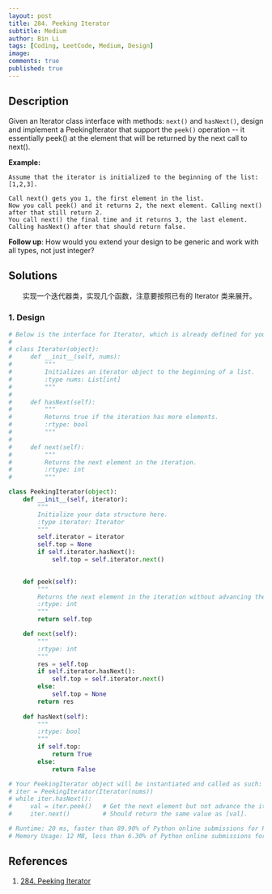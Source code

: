 ```yaml
---
layout: post
title: 284. Peeking Iterator
subtitle: Medium
author: Bin Li
tags: [Coding, LeetCode, Medium, Design]
image: 
comments: true
published: true
---
```


## Description

Given an Iterator class interface with methods: `next()` and `hasNext()`, design and implement a PeekingIterator that support the `peek()` operation -- it essentially peek() at the element that will be returned by the next call to next().

**Example:**

```
Assume that the iterator is initialized to the beginning of the list: [1,2,3].

Call next() gets you 1, the first element in the list.
Now you call peek() and it returns 2, the next element. Calling next() after that still return 2. 
You call next() the final time and it returns 3, the last element. 
Calling hasNext() after that should return false.
```

**Follow up**: How would you extend your design to be generic and work with all types, not just integer?

## Solutions
　　实现一个迭代器类，实现几个函数，注意要按照已有的 Iterator 类来展开。

### 1. Design

``` python
# Below is the interface for Iterator, which is already defined for you.
#
# class Iterator(object):
#     def __init__(self, nums):
#         """
#         Initializes an iterator object to the beginning of a list.
#         :type nums: List[int]
#         """
#
#     def hasNext(self):
#         """
#         Returns true if the iteration has more elements.
#         :rtype: bool
#         """
#
#     def next(self):
#         """
#         Returns the next element in the iteration.
#         :rtype: int
#         """

class PeekingIterator(object):
    def __init__(self, iterator):
        """
        Initialize your data structure here.
        :type iterator: Iterator
        """
        self.iterator = iterator
        self.top = None
        if self.iterator.hasNext():
            self.top = self.iterator.next()
        

    def peek(self):
        """
        Returns the next element in the iteration without advancing the iterator.
        :rtype: int
        """
        return self.top

    def next(self):
        """
        :rtype: int
        """
        res = self.top
        if self.iterator.hasNext():
            self.top = self.iterator.next()
        else:
            self.top = None
        return res
    
    def hasNext(self):
        """
        :rtype: bool
        """
        if self.top:
            return True
        else:
            return False

# Your PeekingIterator object will be instantiated and called as such:
# iter = PeekingIterator(Iterator(nums))
# while iter.hasNext():
#     val = iter.peek()   # Get the next element but not advance the iterator.
#     iter.next()         # Should return the same value as [val].

# Runtime: 20 ms, faster than 89.90% of Python online submissions for Peeking Iterator.
# Memory Usage: 12 MB, less than 6.30% of Python online submissions for Peeking Iterator.
```

## References
1. [284. Peeking Iterator](https://leetcode.com/problems/peeking-iterator/)